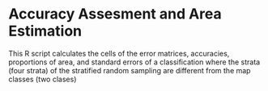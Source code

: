 # Accuracy Assesment and Area Estimation

This R script calculates the cells of the error matrices, accuracies, proportions of area, and standard errors 
of a classification where the strata (four strata) of the stratified random sampling are different from the map classes (two clases)

